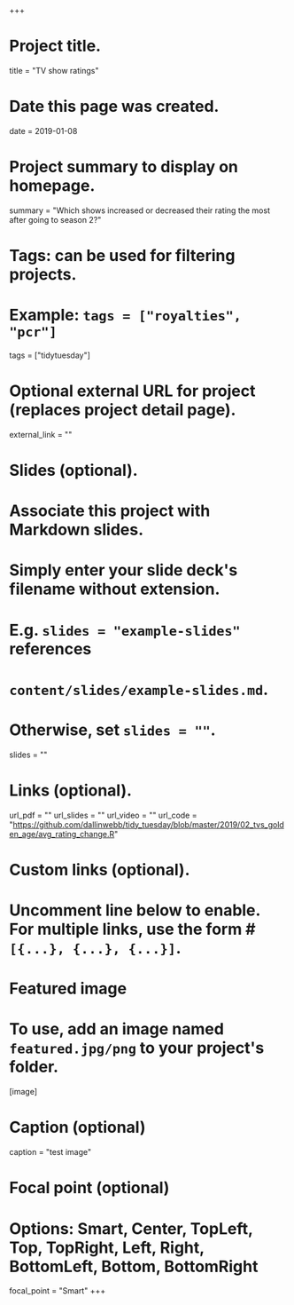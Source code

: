 +++
# Project title.
title = "TV show ratings"

# Date this page was created.
date = 2019-01-08

# Project summary to display on homepage.
summary = "Which shows increased or decreased their rating the most after going to season 2?"

# Tags: can be used for filtering projects.
# Example: `tags = ["royalties", "pcr"]`
tags = ["tidytuesday"]

# Optional external URL for project (replaces project detail page).
external_link = ""

# Slides (optional).
#   Associate this project with Markdown slides.
#   Simply enter your slide deck's filename without extension.
#   E.g. `slides = "example-slides"` references 
#   `content/slides/example-slides.md`.
#   Otherwise, set `slides = ""`.
slides = ""

# Links (optional).
url_pdf = ""
url_slides = ""
url_video = ""
url_code = "https://github.com/dallinwebb/tidy_tuesday/blob/master/2019/02_tvs_golden_age/avg_rating_change.R"

# Custom links (optional).
#   Uncomment line below to enable. For multiple links, use the form #`[{...}, {...}, {...}]`.


# Featured image
# To use, add an image named `featured.jpg/png` to your project's folder. 
[image]
  # Caption (optional)
  caption = "test image"
  
  # Focal point (optional)
  # Options: Smart, Center, TopLeft, Top, TopRight, Left, Right, BottomLeft, Bottom, BottomRight
  focal_point = "Smart"
+++
